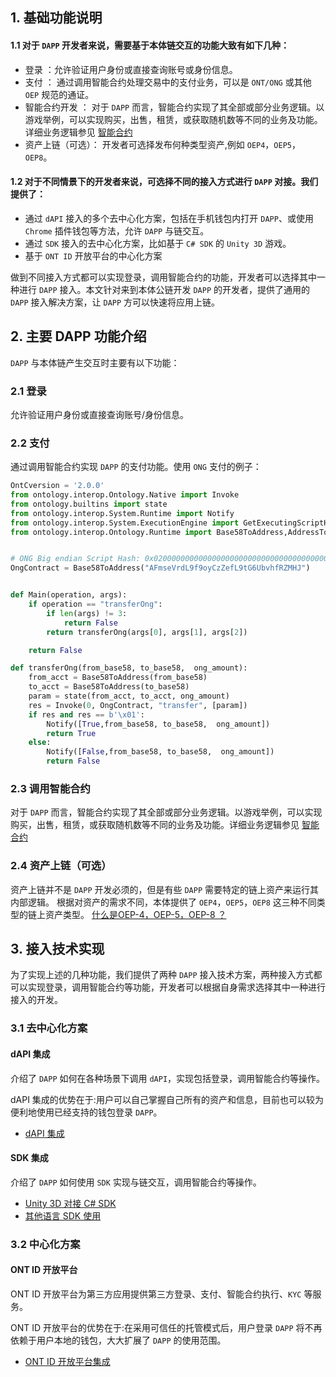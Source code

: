 

## 1. 基础功能说明

#### 1.1 对于 ```DAPP``` 开发者来说，需要基于本体链交互的功能大致有如下几种：

- 登录 ：允许验证用户身份或直接查询账号或身份信息。
- 支付 ： 通过调用智能合约处理交易中的支付业务，可以是 ```ONT/ONG``` 或其他 ```OEP``` 规范的通证。
- 智能合约开发 ： 对于 ```DAPP``` 而言，智能合约实现了其全部或部分业务逻辑。以游戏举例，可以实现购买，出售，租赁，或获取随机数等不同的业务及功能。详细业务逻辑参见 [智能合约](https://dev-docs.ont.io/#/docs-cn/smartcontract/01-started.md)
- 资产上链（可选）： 开发者可选择发布何种类型资产,例如 ```OEP4```，```OEP5```，```OEP8```。

#### 1.2 对于不同情景下的开发者来说，可选择不同的接入方式进行 ```DAPP``` 对接。我们提供了：

* 通过 ```dAPI``` 接入的多个去中心化方案，包括在手机钱包内打开 ```DAPP```、或使用 ```Chrome``` 插件钱包等方法，允许 ```DAPP``` 与链交互。
* 通过 ```SDK``` 接入的去中心化方案，比如基于 ```C# SDK``` 的 ```Unity 3D``` 游戏。
* 基于 ```ONT ID``` 开放平台的中心化方案

做到不同接入方式都可以实现登录，调用智能合约的功能，开发者可以选择其中一种进行 ```DAPP``` 接入。本文针对来到本体公链开发 ```DAPP``` 的开发者，提供了通用的 ```DAPP``` 接入解决方案，让 ```DAPP``` 方可以快速将应用上链。


## 2. 主要 DAPP 功能介绍

```DAPP``` 与本体链产生交互时主要有以下功能：

### 2.1 登录

允许验证用户身份或直接查询账号/身份信息。

### 2.2 支付

通过调用智能合约实现 ```DAPP``` 的支付功能。使用 ```ONG``` 支付的例子：

```python
OntCversion = '2.0.0'
from ontology.interop.Ontology.Native import Invoke
from ontology.builtins import state
from ontology.interop.System.Runtime import Notify
from ontology.interop.System.ExecutionEngine import GetExecutingScriptHash
from ontology.interop.Ontology.Runtime import Base58ToAddress,AddressToBase58


# ONG Big endian Script Hash: 0x0200000000000000000000000000000000000000
OngContract = Base58ToAddress("AFmseVrdL9f9oyCzZefL9tG6UbvhfRZMHJ")


def Main(operation, args):
    if operation == "transferOng":
        if len(args) != 3:
            return False
        return transferOng(args[0], args[1], args[2])

    return False

def transferOng(from_base58, to_base58,  ong_amount):
    from_acct = Base58ToAddress(from_base58)
    to_acct = Base58ToAddress(to_base58)
    param = state(from_acct, to_acct, ong_amount)
    res = Invoke(0, OngContract, "transfer", [param])
    if res and res == b'\x01':
        Notify([True,from_base58, to_base58,  ong_amount])
        return True
    else:
        Notify([False,from_base58, to_base58,  ong_amount])
        return False


```

### 2.3 调用智能合约

对于 ```DAPP``` 而言，智能合约实现了其全部或部分业务逻辑。以游戏举例，可以实现购买，出售，租赁，或获取随机数等不同的业务及功能。详细业务逻辑参见 [智能合约](https://dev-docs.ont.io/#/docs-cn/smartcontract/01-started.md)

### 2.4 资产上链（可选）

资产上链并不是 ```DAPP``` 开发必须的，但是有些 ```DAPP``` 需要特定的链上资产来运行其内部逻辑。
根据对资产的需求不同，本体提供了 ```OEP4```，```OEP5```，```OEP8``` 这三种不同类型的链上资产类型。
[什么是OEP-4，OEP-5，OEP-8 ？](https://dev-docs.ont.io/#/docs-cn/dApp-Integration/11-Q&A?id=_1-%E4%BB%80%E4%B9%88%E6%98%AFoep-4%EF%BC%8Coep-5%EF%BC%8Coep-8-%EF%BC%9F)


## 3. 接入技术实现

为了实现上述的几种功能，我们提供了两种 ```DAPP``` 接入技术方案，两种接入方式都可以实现登录，调用智能合约等功能，开发者可以根据自身需求选择其中一种进行接入的开发。


###   3.1 去中心化方案
#### dAPI 集成


介绍了 ```DAPP``` 如何在各种场景下调用 ```dAPI```，实现包括登录，调用智能合约等操作。

dAPI 集成的优势在于:用户可以自己掌握自己所有的资产和信息，目前也可以较为便利地使用已经支持的钱包登录 ```DAPP```。

- [dAPI 集成](docs-cn/dApp-Integration/09-dapi_integration.md)

#### SDK 集成

介绍了 ```DAPP``` 如何使用 ```SDK``` 实现与链交互，调用智能合约等操作。

- [Unity 3D 对接 C# SDK](https://dev-docs.ont.io/#/docs-cn/dApp-Integration/12-unity_integration)
- [其他语言 SDK 使用](https://dev-docs.ont.io/#/docs-cn/SDKs/00-overview)


### 3.2 中心化方案
####  ONT ID 开放平台

ONT ID 开放平台为第三方应用提供第三方登录、支付、智能合约执行、```KYC``` 等服务。

ONT ID 开放平台的优势在于:在采用可信任的托管模式后，用户登录 ```DAPP``` 将不再依赖于用户本地的钱包，大大扩展了 ```DAPP``` 的使用范围。

- [ONT ID 开放平台集成](http://pro-docs.ont.io/#/docs-cn/ontid/thirdparty_login)